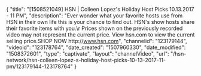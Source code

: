 {
    "title": "[1508521049] HSN | Colleen Lopez's Holiday Host Picks 10.13.2017 - 11 PM",
    "description": "Ever wonder what your favorite hosts use from HSN in their own life this is your chance to find out. HSN's show hosts share their favorite items with you.\r Prices shown on the previously recorded video may not represent the current price.  View hsn.com to view the current selling price.SHOP NOW http:\/\/www.hsn.com",
    "channelid": "123179144",
    "videoid": "123178764",
    "date_created": "1507960330",
    "date_modified": "1508372601",
    "type": "captivate",
    "layout": "channelVideo",
    "url": "\/hsn-network\/hsn-colleen-lopez-s-holiday-host-picks-10-13-2017-11-pm\/123179144-123178764"
}